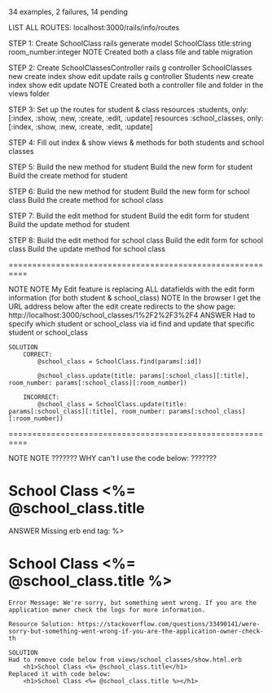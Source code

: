 34 examples, 2 failures, 14 pending

LIST ALL ROUTES:    localhost:3000/rails/info/routes


STEP 1: Create SchoolClass
    rails generate model SchoolClass title:string room_number:integer
    NOTE Created both a class file and table migration

STEP 2: Create SchoolClassesController
    rails g controller SchoolClasses new create index show edit update
    rails g controller Students new create index show edit update
    NOTE Created both a controller file and folder in the views folder

STEP 3: Set up the routes for student & class
    resources :students, only: [:index, :show, :new, :create, :edit, :update]
    resources :school_classes, only: [:index, :show, :new, :create, :edit, :update]

STEP 4: Fill out index & show views & methods for both students and school classes

STEP 5: Build the new method for student
        Build the new form for student
        Build the create method for student

STEP 6: Build the new method for student
        Build the new form for school class
        Build the create method for school class

STEP 7: Build the edit method for student
        Build the edit form for student
        Build the update method for student

STEP 8: Build the edit method for school class
        Build the edit form for school class
        Build the update method for school class



==========================================================

NOTE NOTE My Edit feature is replacing ALL datafields with the edit form information (for both student & school_class)
    NOTE In the browser I get the URL address below after the edit create redirects to the show page:
        http://localhost:3000/school_classes/1%2F2%2F3%2F4
ANSWER Had to specify which student or school_class via id find and update that specific student or school_class

    SOLUTION
        CORRECT:
            @school_class = SchoolClass.find(params[:id])

            @school_class.update(title: params[:school_class][:title], room_number: params[:school_class][:room_number])

        INCORRECT:
            @school_class = SchoolClass.update(title: params[:school_class][:title], room_number: params[:school_class][:room_number])


==========================================================


NOTE NOTE ??????? WHY can't I use the code below: ???????
        <h1>School Class <%= @school_class.title</h1>
ANSWER Missing erb end tag:     %>
        <h1>School Class <%= @school_class.title %></h1>

    Error Message: We're sorry, but something went wrong. If you are the application owner check the logs for more information.

    Resource Solution: https://stackoverflow.com/questions/33490141/were-sorry-but-something-went-wrong-if-you-are-the-application-owner-check-th

    SOLUTION
    Had to remove code below from views/school_classes/show.html.erb
        <h1>School Class <%= @school_class.title</h1>
    Replaced it with code below:
        <h1>School Class <%= @school_class.title %></h1>



